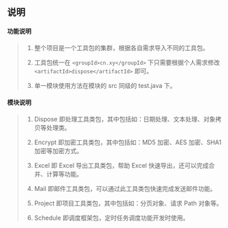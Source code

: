 ## 说明

#### 功能说明
> 1. 整个项目是一个工具包的集群，根据各自需求导入不同的工具包。
>
> 2. 工具包统一在 `<groupId>cn.xy</groupId>` 下只需要根据个人需求修改 `<artifactId>dispose</artifactId>` 即可。
>
> 3. 单一模块使用方法在模块的 src 同级的 test.java 下。

#### 模块说明
> 1. Dispose 即处理工具类包，其中包括如：日期处理、文本处理、对象拷贝等处理类。
>
> 2. Encrypt 即加密工具类包，其中包括如：MD5 加密、AES 加密、SHA1 加密等加密方式。
>
> 3. Excel 即 Excel 导出工具类包，帮助 Excel 快速导出，还可以完成合并、计算等功能。
>
> 4. Mail 即邮件工具类包，可以通过此工具类包快速完成发送邮件功能。
>
> 5. Project 即项目工具类包，其中包括如：分页对象、请求 Path 对象等。
>
> 6. Schedule 即调度框架包，定时任务调度功能开发时使用。
